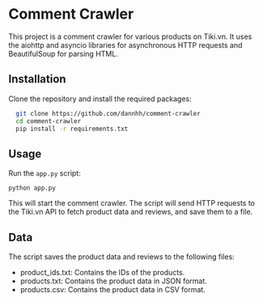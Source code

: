 # Comment Crawler

This project is a comment crawler for various products on Tiki.vn. It uses the aiohttp and asyncio libraries for asynchronous HTTP requests and BeautifulSoup for parsing HTML.

## Installation 

Clone the repository and install the required packages:

```bash 
  git clone https://github.com/dannhh/comment-crawler
  cd comment-crawler
  pip install -r requirements.txt
```

## Usage
Run the `app.py` script:
```
python app.py
```
This will start the comment crawler. The script will send HTTP requests to the Tiki.vn API to fetch product data and reviews, and save them to a file.

## Data
The script saves the product data and reviews to the following files:

- product_ids.txt: Contains the IDs of the products.
- products.txt: Contains the product data in JSON format.
- products.csv: Contains the product data in CSV format.